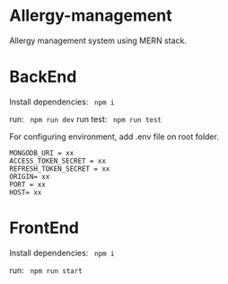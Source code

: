 # Allergy-management
Allergy management system using MERN stack.

# BackEnd
Install dependencies: ``` npm i```

run: ``` npm run dev```
run test: ``` npm run test```

For configuring environment, add .env file on root folder.
```agsl
MONGODB_URI = xx
ACCESS_TOKEN_SECRET = xx
REFRESH_TOKEN_SECRET = xx
ORIGIN= xx
PORT = xx
HOST= xx
```

# FrontEnd
Install dependencies: ``` npm i```

run: ``` npm run start```